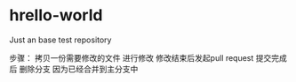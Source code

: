 # hrello-world
Just an base test repository

步骤：
拷贝一份需要修改的文件
进行修改
修改结束后发起pull request
提交完成后 删除分支
因为已经合并到主分支中

